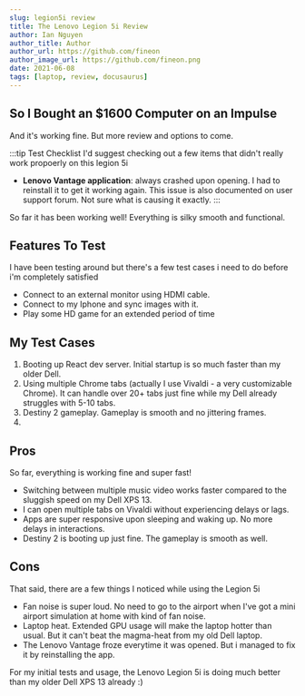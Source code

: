 ```yaml
---
slug: legion5i review
title: The Lenovo Legion 5i Review
author: Ian Nguyen
author_title: Author
author_url: https://github.com/fineon
author_image_url: https://github.com/fineon.png
date: 2021-06-08 
tags: [laptop, review, docusaurus]
---
```


## So I Bought an $1600 Computer on an Impulse

And it's working fine. But more review and options to come. 

:::tip Test Checklist
I'd suggest checking out a few items that didn't really work propoerly on this legion 5i
- **Lenovo Vantage application**: always crashed upon opening. I had to reinstall it to get it working again. This issue is also documented on user support forum. Not sure what is causing it exactly. 
:::

So far it has been working well! Everything is silky smooth and functional. 

## Features To Test
I have been testing around but there's a few test cases i need to do before i'm completely satisfied

- Connect to an external monitor using HDMI cable.
- Connect to my Iphone and sync images with it.
- Play some HD game for an extended period of time

## My Test Cases

1. Booting up React dev server. Initial startup is so much faster than my older Dell. 
2. Using multiple Chrome tabs (actually I use Vivaldi - a very customizable Chrome). It can handle over 20+ tabs just fine while my Dell already struggles with 5-10 tabs. 
3. Destiny 2 gameplay. Gameplay is smooth and no jittering frames. 
4. 

## Pros

So far, everything is working fine and super fast! 

- Switching between multiple music video works faster compared to the sluggish speed on my Dell XPS 13.
- I can open multiple tabs on Vivaldi without experiencing delays or lags.
- Apps are super responsive upon sleeping and waking up. No more delays in interactions. 
- Destiny 2 is booting up just fine. The gameplay is smooth as well. 

## Cons

That said, there are a few things I noticed while using the Legion 5i

- Fan noise is super loud. No need to go to the airport when I've got a mini airport simulation at home with kind of fan noise. 
- Laptop heat. Extended GPU usage will make the laptop hotter than usual. But it can't beat the magma-heat from my old Dell laptop.
- The Lenovo Vantage  froze everytime it was opened. But i managed to fix it by reinstalling the app. 


For my initial tests and usage, the Lenovo Legion 5i is doing much better than my older Dell XPS 13 already :)

